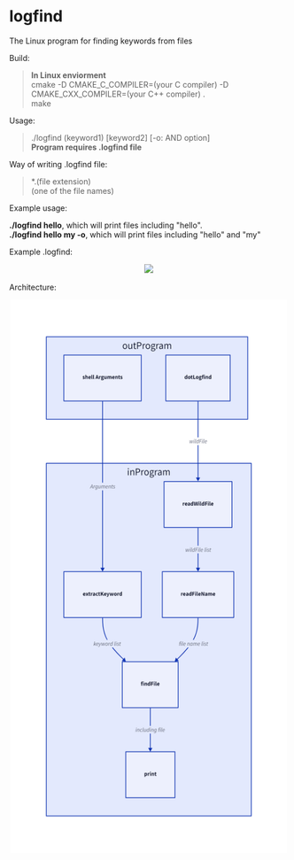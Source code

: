 # logfind

The Linux program for finding keywords from files   

Build:   
>__In Linux enviorment__   
>cmake -D CMAKE_C_COMPILER=(your C compiler) -D CMAKE_CXX_COMPILER=(your C++ compiler) .   
>make

Usage:     
>./logfind (keyword1) [keyword2] [-o: AND option]    
>__Program requires .logfind file__  

Way of writing .logfind file:
>*.(file extension)   
>(one of the file names)

Example usage:    
    
__./logfind hello__, which will print files including "hello".    
__./logfind hello my -o__, which will print files including "hello" and "my"

Example .logfind:

<p align="center"> <img src="https://user-images.githubusercontent.com/59336397/215263176-8e097865-902f-4aaf-8c39-e61e6dd38bc3.png"> </p>


Architecture:   

<p align="center"><img src="img/architechure.png" width="500px" height="1000px" ></img><br/></p>

